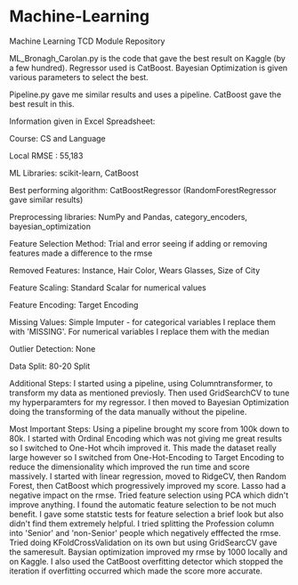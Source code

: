 # Machine-Learning
Machine Learning TCD Module Repository

ML_Bronagh_Carolan.py is the code that gave the best result on Kaggle (by a few hundred). Regressor used is CatBoost.
Bayesian Optimization is given various parameters to select the best. 

Pipeline.py gave me similar results and uses a pipeline. CatBoost gave the best result in this.

Information given in Excel Spreadsheet:

Course: CS and Language

Local RMSE : 55,183

ML Libraries: scikit-learn, CatBoost

Best performing algorithm: CatBoostRegressor (RandomForestRegressor gave similar results)

Preprocessing libraries: NumPy and Pandas, category_encoders, bayesian_optimization

Feature Selection Method: Trial and error seeing if adding or removing features made a difference to the rmse

Removed Features: Instance, Hair Color, Wears Glasses, Size of City

Feature Scaling: Standard Scalar for numerical values

Feature Encoding: Target Encoding

Missing Values: Simple Imputer - for categorical variables I replace them with 'MISSING'. For numerical variables I replace them with the median

Outlier Detection: None

Data Split: 80-20 Split

Additional Steps: I started using a pipeline, using Columntransformer, to transform my data as mentioned previosly. Then used GridSearchCV to tune my hyperparamters for my regressor. I then moved to Bayesian Optimization doing the transforming of the data manually without the pipeline.

Most Important Steps: Using a pipeline brought my score from 100k down to 80k. I started with Ordinal Encoding which was not giving me great results so I switched to One-Hot whcih improved it. This made the dataset really large however so I switched from One-Hot-Encoding to Target Encoding to reduce the dimensionality which improved the run time and score massively. I started with linear regression, moved to RidgeCV, then Random Forest, then CatBoost which progressively improved my score. Lasso had a negative impact on the rmse. Tried feature selection using PCA which didn't improve anything. I found the automatic feature selection to be not much benefit. I gave some statstic tests for feature selection a brief look but also didn't find them extremely helpful. I tried splitting the Profession column into 'Senior' and 'non-Senior' people which negatively efffected the rmse. Tried doing KFoldCrossValidation on its own but using GridSearcCV gave the sameresult. Baysian optimization improved my rmse by 1000 locally and on Kaggle. I also used the CatBoost overfitting detector which stopped the iteration if overfitting occurred which made the score more accurate.






